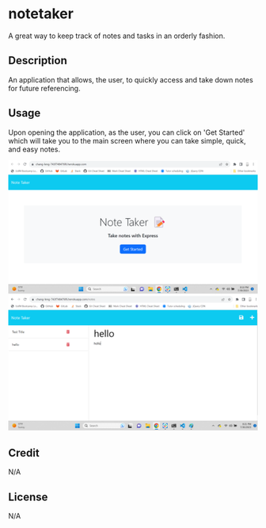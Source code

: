 # notetaker

A great way to keep track of notes and tasks in an orderly fashion.

## Description

An application that allows, the user, to quickly access and take down notes for future referencing.

## Usage

Upon opening the application, as the user, you can click on 'Get Started' which will take you to the main screen where you can take simple, quick, and easy notes.

![alt text](./public/assets/images/noteStartScreen.png)
![alt text](./public/assets/images/noteMainScreen.png)

## Credit

N/A

## License

N/A